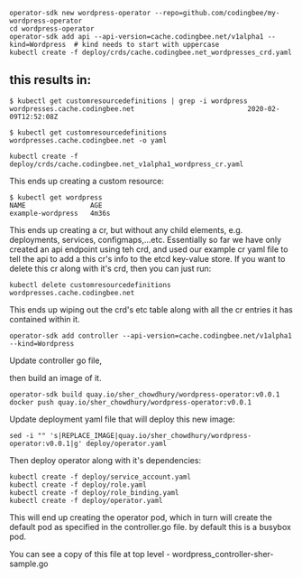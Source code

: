 ```
operator-sdk new wordpress-operator --repo=github.com/codingbee/my-wordpress-operator
cd wordpress-operator
operator-sdk add api --api-version=cache.codingbee.net/v1alpha1 --kind=Wordpress  # kind needs to start with uppercase
kubectl create -f deploy/crds/cache.codingbee.net_wordpresses_crd.yaml
```

## this results in:
```
$ kubectl get customresourcedefinitions | grep -i wordpress
wordpresses.cache.codingbee.net                            2020-02-09T12:52:08Z

$ kubectl get customresourcedefinitions wordpresses.cache.codingbee.net -o yaml
```


```
kubectl create -f deploy/crds/cache.codingbee.net_v1alpha1_wordpress_cr.yaml
```

This ends up creating a custom resource:


```
$ kubectl get wordpress
NAME                AGE
example-wordpress   4m36s
```

This ends up creating a cr, but without any child elements, e.g. deployments, services, configmaps,...etc. Essentially so far we have only created an api endpoint using teh crd, and used our example cr yaml file to tell the api to add a this cr's info to the etcd key-value store. If you want to delete this cr along with it's crd, then you can just run:

```
kubectl delete customresourcedefinitions wordpresses.cache.codingbee.net
```

This ends up wiping out the crd's etc table along with all the cr entries it has contained within it.  




```
operator-sdk add controller --api-version=cache.codingbee.net/v1alpha1 --kind=Wordpress
```

Update controller go file, 


then build an image of it. 

```
operator-sdk build quay.io/sher_chowdhury/wordpress-operator:v0.0.1
docker push quay.io/sher_chowdhury/wordpress-operator:v0.0.1
```

Update deployment yaml file that will deploy this new image:

```
sed -i "" 's|REPLACE_IMAGE|quay.io/sher_chowdhury/wordpress-operator:v0.0.1|g' deploy/operator.yaml

```

Then deploy operator along with it's dependencies:

```
kubectl create -f deploy/service_account.yaml
kubectl create -f deploy/role.yaml
kubectl create -f deploy/role_binding.yaml
kubectl create -f deploy/operator.yaml
```

This will end up creating the operator pod, which in turn will create the default pod as specified in the controller.go file. by default this is a busybox pod. 


You can see a copy of this file at top level - wordpress_controller-sher-sample.go

















